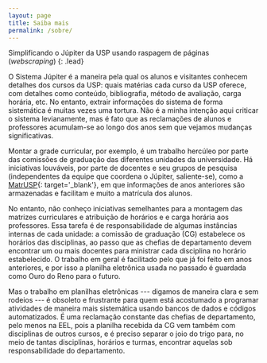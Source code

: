 ```yaml
---
layout: page
title: Saiba mais
permalink: /sobre/
---
```


Simplificando o Júpiter da USP usando raspagem de páginas (_webscraping_) 
{: .lead}

O Sistema Júpiter é a maneira pela qual os alunos e visitantes conhecem detalhes dos cursos da USP: quais matérias cada curso da USP oferece, com detalhes como conteúdo, bibliografia, método de avaliação, carga horária, etc. No entanto, extrair informações do sistema de forma sistemática é muitas vezes uma tortura. Não é a minha intenção aqui criticar o sistema levianamente, mas é fato que as reclamações de alunos e professores acumulam-se ao longo dos anos sem que vejamos mudanças significativas. 

Montar a grade curricular, por exemplo, é um trabalho hercúleo por parte das comissões de graduação das diferentes unidades da universidade. Há iniciativas louváveis, por parte de docentes e seu grupos de pesquisa (independentes da equipe que coordena o Júpiter, saliente-se), como a [MatrUSP](https://bcc.ime.usp.br/matrusp/){: target='_blank'}, em que informações de anos anteriores são armazenadas e facilitam e muito a matrícula dos alunos. 

No entanto, não conheço iniciativas semelhantes para a montagem das matrizes curriculares e atribuição de horários e e carga horária aos professores. Essa tarefa é de responsabilidade de algumas instâncias internas de cada unidade: a comissão de graduação (CG) estabelece os horários das disciplinas, ao passo que as chefias de departamento devem encontrar um ou mais docentes para ministrar cada disciplina no horário estabelecido. O trabalho em geral é facilitado pelo que já foi feito em anos anteriores, e por isso a planilha eletrônica usada no passado é guardada como Ouro do Reno para o futuro.

Mas o trabalho em planilhas eletrônicas --- digamos de maneira clara e sem rodeios --- é obsoleto e frustrante para quem está acostumado a programar atividades de maneira mais sistemática usando bancos de dados e códigos automatizados. É uma reclamação constante das chefias de departamento, pelo menos na EEL, pois a planilha recebida da CG vem também com disciplinas de outros cursos, e é preciso separar o joio do trigo para, no meio de tantas disciplinas, horários e turmas, encontrar aquelas sob responsabilidade do departamento.
